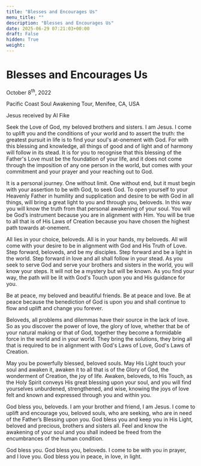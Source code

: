 ```yaml
---
title: "Blesses and Encourages Us"
menu_title: ""
description: "Blesses and Encourages Us"
date: 2025-06-29 07:21:03+00:00
draft: False
hidden: True
weight:
---
```

# Blesses and Encourages Us

October 8<sup>th</sup>, 2022

Pacific Coast Soul Awakening Tour, Menifee, CA, USA

Jesus received by Al Fike

Seek the Love of God, my beloved brothers and sisters. I am Jesus. I come to uplift you and the conditions of your world and to assert the truth: the greatest pursuit in life is to find your soul's at-onement with God. For with this blessing and knowledge, all things of good and of light and of harmony will follow in its stead. It is for you to recognise that this blessing of the Father's Love must be the foundation of your life, and it does not come through the imposition of any one person in the world, but comes with your commitment and your prayer and your reaching out to God.

It is a personal journey. One without limit. One without end, but it must begin with your assertion to be with God, to seek God. To open yourself to your Heavenly Father in humility and supplication and desire to be with God in all things, will bring a great light to you and through you, beloveds. In this way you will know the truth from that personal awakening of your soul. You will be God’s instrument because you are in alignment with Him. You will be true to all that is of His Laws of Creation because you have chosen the highest path towards at-onement.

All lies in your choice, beloveds. All is in your hands, my beloveds. All will come with your desire to be in alignment with God and His Truth of Love. Step forward, beloveds, and be my disciples. Step forward and be a light in the world. Step forward in love and all shall follow in your stead. As you seek to serve God and serve your brothers and sisters in the world, you will know your steps. It will not be a mystery but will be known. As you find your way, the path will be lit with God's Touch upon you and His guidance for you.

Be at peace, my beloved and beautiful friends. Be at peace and love. Be at peace because the benediction of God is upon you and shall continue to flow and uplift and change you forever.

Beloveds, all problems and dilemmas have their source in the lack of love. So as you discover the power of love, the glory of love, whether that be of your natural making or that of God, together they become a formidable force in the world and in your world. They bring the solutions, they bring all that is required to be in alignment with God's Laws of Love, God's Laws of Creation.

May you be powerfully blessed, beloved souls. May His Light touch your soul and awaken it, awaken it to all that is of the Glory of God, the wonderment of Creation, the joy of life. Awaken, beloveds, to His Touch, as the Holy Spirit conveys His great blessing upon your soul, and you will find yourselves unburdened, strengthened, and wise, knowing the joys of love felt and known and expressed through you and within you.

God bless you, beloveds. I am your brother and friend, I am Jesus. I come to uplift and encourage you, beloved souls, who are seeking, who are in need of the Father’s Blessing upon you. God bless you and keep you in His Light, beloved and precious, brothers and sisters all. Feel and know the awakening of your soul and you shall indeed be freed from the encumbrances of the human condition.

God bless you. God bless you, beloveds. I come to be with you in prayer, and I love you. God bless you in peace, in love, in light.
